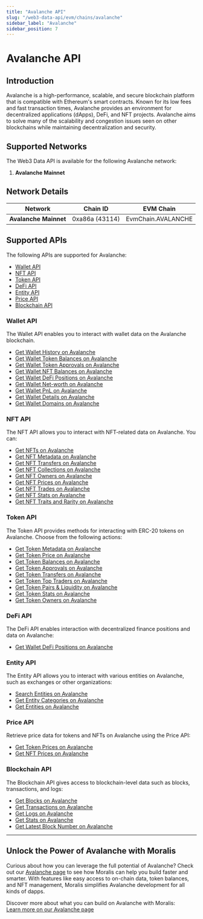 ```yaml
---
title: "Avalanche API"
slug: "/web3-data-api/evm/chains/avalanche"
sidebar_label: "Avalanche"
sidebar_position: 7
---
```


# Avalanche API

## Introduction

Avalanche is a high-performance, scalable, and secure blockchain platform that is compatible with Ethereum's smart contracts. Known for its low fees and fast transaction times, Avalanche provides an environment for decentralized applications (dApps), DeFi, and NFT projects. Avalanche aims to solve many of the scalability and congestion issues seen on other blockchains while maintaining decentralization and security.

## Supported Networks

The Web3 Data API is available for the following Avalanche network:

1. **Avalanche Mainnet**

## Network Details

| Network               | Chain ID       | EVM Chain          |
| --------------------- | -------------- | ------------------ |
| **Avalanche Mainnet** | 0xa86a (43114) | EvmChain.AVALANCHE |

## Supported APIs

The following APIs are supported for Avalanche:

- [Wallet API](/web3-data-api/evm/reference#wallet-api)
- [NFT API](/web3-data-api/evm/reference#nft-api)
- [Token API](/web3-data-api/evm/reference#token-api)
- [DeFi API](/web3-data-api/evm/reference#defi-api)
- [Entity API](/web3-data-api/evm/reference#entity-api)
- [Price API](/web3-data-api/evm/reference#price-api)
- [Blockchain API](/web3-data-api/evm/reference#blockchain-api)

### Wallet API

The Wallet API enables you to interact with wallet data on the Avalanche blockchain.

- [Get Wallet History on Avalanche](/web3-data-api/evm/reference#get-wallet-history)
- [Get Wallet Token Balances on Avalanche](/web3-data-api/evm/reference#get-wallet-token-balances)
- [Get Wallet Token Approvals on Avalanche](/web3-data-api/evm/reference#get-wallet-token-approvals)
- [Get Wallet NFT Balances on Avalanche](/web3-data-api/evm/reference#get-wallet-nfts)
- [Get Wallet DeFi Positions on Avalanche](/web3-data-api/evm/reference#get-wallet-defi-positions)
- [Get Wallet Net-worth on Avalanche](/web3-data-api/evm/reference#get-wallet-net-worth)
- [Get Wallet PnL on Avalanche](/web3-data-api/evm/reference#get-wallet-pnl)
- [Get Wallet Details on Avalanche](/web3-data-api/evm/reference#get-wallet-details)
- [Get Wallet Domains on Avalanche](/web3-data-api/evm/reference#get-wallet-domains)

### NFT API

The NFT API allows you to interact with NFT-related data on Avalanche. You can:

- [Get NFTs on Avalanche](/web3-data-api/evm/reference#get-nfts)
- [Get NFT Metadata on Avalanche](/web3-data-api/evm/reference#get-nft-metadata)
- [Get NFT Transfers on Avalanche](/web3-data-api/evm/reference#get-nft-transfers)
- [Get NFT Collections on Avalanche](/web3-data-api/evm/reference#get-nft-collections)
- [Get NFT Owners on Avalanche](/web3-data-api/evm/reference#get-nft-owners)
- [Get NFT Prices on Avalanche](/web3-data-api/evm/reference#get-nft-prices)
- [Get NFT Trades on Avalanche](/web3-data-api/evm/reference#get-nft-trades)
- [Get NFT Stats on Avalanche](/web3-data-api/evm/reference#get-nft-stats)
- [Get NFT Traits and Rarity on Avalanche](/web3-data-api/evm/reference#get-nft-traits-and-rarity)

### Token API

The Token API provides methods for interacting with ERC-20 tokens on Avalanche. Choose from the following actions:

- [Get Token Metadata on Avalanche](/web3-data-api/evm/reference#get-token-metadata)
- [Get Token Price on Avalanche](/web3-data-api/evm/reference#get-token-price)
- [Get Token Balances on Avalanche](/web3-data-api/evm/reference#get-token-balances)
- [Get Token Approvals on Avalanche](/web3-data-api/evm/reference#get-token-approvals)
- [Get Token Transfers on Avalanche](/web3-data-api/evm/reference#get-token-transfers)
- [Get Token Top Traders on Avalanche](/web3-data-api/evm/reference#get-token-top-traders)
- [Get Token Pairs & Liquidity on Avalanche](/web3-data-api/evm/reference#get-token-pairs--liquidity)
- [Get Token Stats on Avalanche](/web3-data-api/evm/reference#get-token-stats)
- [Get Token Owners on Avalanche](/web3-data-api/evm/reference#get-token-owners)

### DeFi API

The DeFi API enables interaction with decentralized finance positions and data on Avalanche:

- [Get Wallet DeFi Positions on Avalanche](/web3-data-api/evm/reference#get-wallet-defi-positions)

### Entity API

The Entity API allows you to interact with various entities on Avalanche, such as exchanges or other organizations:

- [Search Entities on Avalanche](/web3-data-api/evm/reference#search-entities)
- [Get Entity Categories on Avalanche](/web3-data-api/evm/reference#get-entity-categories)
- [Get Entities on Avalanche](/web3-data-api/evm/reference#get-entities)

### Price API

Retrieve price data for tokens and NFTs on Avalanche using the Price API:

- [Get Token Prices on Avalanche](/web3-data-api/evm/reference#get-token-prices)
- [Get NFT Prices on Avalanche](/web3-data-api/evm/reference#get-nft-prices)

### Blockchain API

The Blockchain API gives access to blockchain-level data such as blocks, transactions, and logs:

- [Get Blocks on Avalanche](/web3-data-api/evm/reference#get-blocks)
- [Get Transactions on Avalanche](/web3-data-api/evm/reference#get-transactions)
- [Get Logs on Avalanche](/web3-data-api/evm/reference#get-logs)
- [Get Stats on Avalanche](/web3-data-api/evm/reference#get-stats)
- [Get Latest Block Number on Avalanche](/web3-data-api/evm/reference#get-latest-block-number)

---

## Unlock the Power of Avalanche with Moralis

Curious about how you can leverage the full potential of Avalanche? Check out our [Avalanche page](https://developers.moralis.com/chains/avalanche/) to see how Moralis can help you build faster and smarter. With features like easy access to on-chain data, token balances, and NFT management, Moralis simplifies Avalanche development for all kinds of dapps.

Discover more about what you can build on Avalanche with Moralis:  
[Learn more on our Avalanche page](https://developers.moralis.com/chains/avalanche/)
